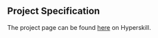 ## Project Specification

The project page can be found [here](https://hyperskill.org/projects/40?track=1) on Hyperskill.